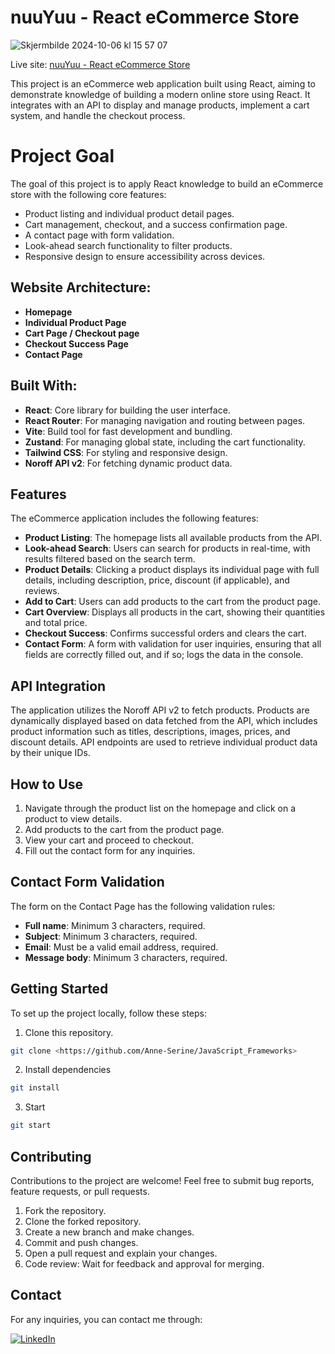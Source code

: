 # nuuYuu - React eCommerce Store
![Skjermbilde 2024-10-06 kl  15 57 07](https://github.com/user-attachments/assets/7ed85133-aca8-4665-a195-d07b7feeb55c)

Live site: [nuuYuu - React eCommerce Store]()

This project is an eCommerce web application built using React, aiming to demonstrate knowledge of building a modern online store using React. It integrates with an API to display and manage products, implement a cart system, and handle the checkout process.

# Project Goal

The goal of this project is to apply React knowledge to build an eCommerce store with the following core features:

- Product listing and individual product detail pages.
- Cart management, checkout, and a success confirmation page.
- A contact page with form validation.
- Look-ahead search functionality to filter products.
- Responsive design to ensure accessibility across devices.

## Website Architecture:

- **Homepage**
- **Individual Product Page**
- **Cart Page / Checkout page**
- **Checkout Success Page**
- **Contact Page**

## Built With:

- **React**: Core library for building the user interface.
- **React Router**: For managing navigation and routing between pages.
- **Vite**: Build tool for fast development and bundling.
- **Zustand**: For managing global state, including the cart functionality.
- **Tailwind CSS**: For styling and responsive design.
- **Noroff API v2**: For fetching dynamic product data.

## Features

The eCommerce application includes the following features:

- **Product Listing**: The homepage lists all available products from the API.
- **Look-ahead Search**: Users can search for products in real-time, with results filtered based on the search term.
- **Product Details**: Clicking a product displays its individual page with full details, including description, price, discount (if applicable), and reviews.
- **Add to Cart**: Users can add products to the cart from the product page.
- **Cart Overview**: Displays all products in the cart, showing their quantities and total price.
- **Checkout Success**: Confirms successful orders and clears the cart.
- **Contact Form**: A form with validation for user inquiries, ensuring that all fields are correctly filled out, and if so; logs the data in the console.

## API Integration

The application utilizes the Noroff API v2 to fetch products. Products are dynamically displayed based on data fetched from the API, which includes product information such as titles, descriptions, images, prices, and discount details. API endpoints are used to retrieve individual product data by their unique IDs.

## How to Use

1. Navigate through the product list on the homepage and click on a product to view details.
2. Add products to the cart from the product page.
3. View your cart and proceed to checkout.
4. Fill out the contact form for any inquiries.

## Contact Form Validation

The form on the Contact Page has the following validation rules:

- **Full name**: Minimum 3 characters, required.
- **Subject**: Minimum 3 characters, required.
- **Email**: Must be a valid email address, required.
- **Message body**: Minimum 3 characters, required.

## Getting Started

To set up the project locally, follow these steps:

1. Clone this repository.

```bash
git clone <https://github.com/Anne-Serine/JavaScript_Frameworks>

```

2. Install dependencies

```bash
git install

```

3. Start

```bash
git start

```

## Contributing

Contributions to the project are welcome! Feel free to submit bug reports, feature requests, or pull requests.

1. Fork the repository.
2. Clone the forked repository.
3. Create a new branch and make changes.
4. Commit and push changes.
5. Open a pull request and explain your changes.
6. Code review: Wait for feedback and approval for merging.

## Contact

For any inquiries, you can contact me through:

[![LinkedIn](https://img.shields.io/badge/LinkedIn-0A66C2?style=for-the-badge&logo=linkedin&logoColor=white)](https://www.linkedin.com/in/anne-serine-johannessen-587b4024a/)





